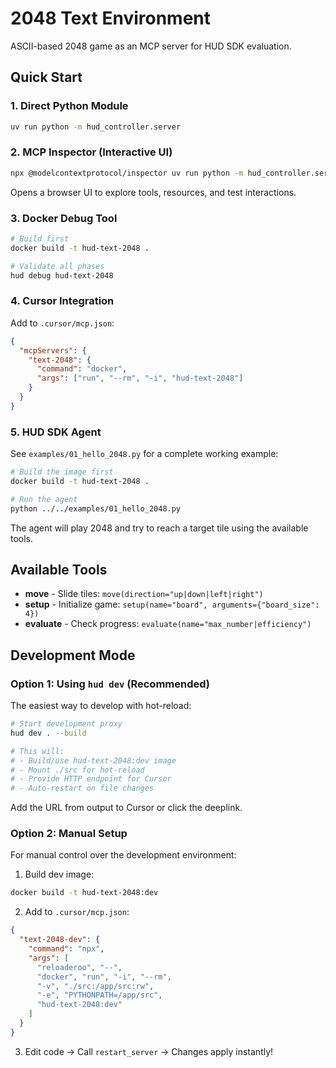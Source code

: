 # 2048 Text Environment

ASCII-based 2048 game as an MCP server for HUD SDK evaluation.

## Quick Start

### 1. Direct Python Module
```bash
uv run python -m hud_controller.server
```

### 2. MCP Inspector (Interactive UI)
```bash
npx @modelcontextprotocol/inspector uv run python -m hud_controller.server
```
Opens a browser UI to explore tools, resources, and test interactions.

### 3. Docker Debug Tool
```bash
# Build first
docker build -t hud-text-2048 .

# Validate all phases
hud debug hud-text-2048
```

### 4. Cursor Integration
Add to `.cursor/mcp.json`:
```json
{
  "mcpServers": {
    "text-2048": {
      "command": "docker",
      "args": ["run", "--rm", "-i", "hud-text-2048"]
    }
  }
}
```

### 5. HUD SDK Agent
See `examples/01_hello_2048.py` for a complete working example:
```bash
# Build the image first
docker build -t hud-text-2048 .

# Run the agent
python ../../examples/01_hello_2048.py
```

The agent will play 2048 and try to reach a target tile using the available tools.

## Available Tools

- **move** - Slide tiles: `move(direction="up|down|left|right")`
- **setup** - Initialize game: `setup(name="board", arguments={"board_size": 4})`
- **evaluate** - Check progress: `evaluate(name="max_number|efficiency")`

## Development Mode

### Option 1: Using `hud dev` (Recommended)

The easiest way to develop with hot-reload:

```bash
# Start development proxy
hud dev . --build

# This will:
# - Build/use hud-text-2048:dev image
# - Mount ./src for hot-reload
# - Provide HTTP endpoint for Cursor
# - Auto-restart on file changes
```

Add the URL from output to Cursor or click the deeplink.

### Option 2: Manual Setup

For manual control over the development environment:

1. Build dev image:
```bash
docker build -t hud-text-2048:dev
```

2. Add to `.cursor/mcp.json`:
```json
{
  "text-2048-dev": {
    "command": "npx",
    "args": [
      "reloaderoo", "--",
      "docker", "run", "-i", "--rm",
      "-v", "./src:/app/src:rw",
      "-e", "PYTHONPATH=/app/src",
      "hud-text-2048:dev"
    ]
  }
}
```

3. Edit code → Call `restart_server` → Changes apply instantly!